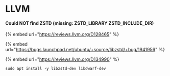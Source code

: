 # LLVM

#### Could NOT find ZSTD (missing: ZSTD\_LIBRARY ZSTD\_INCLUDE\_DIR)

{% embed url="https://reviews.llvm.org/D128465" %}

{% embed url="https://bugs.launchpad.net/ubuntu/+source/libzstd/+bug/1941956" %}

{% embed url="https://reviews.llvm.org/D134990" %}

```
sudo apt install -y libzstd-dev libdwarf-dev
```
